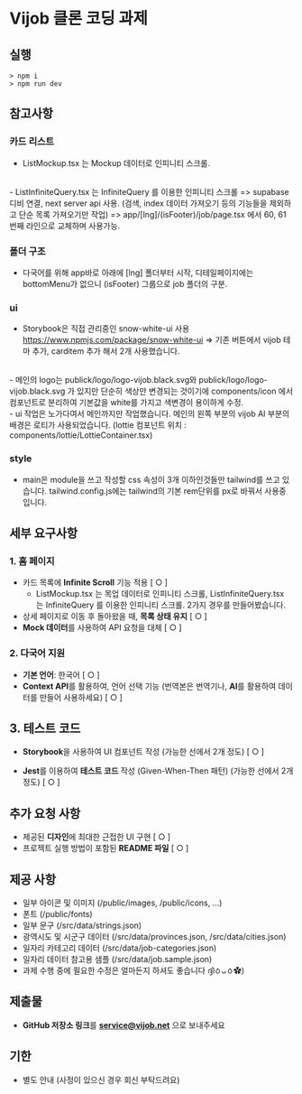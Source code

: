 # Vijob 클론 코딩 과제

## 실행
```node
> npm i
> npm run dev
```

## 참고사항
### 카드 리스트
- ListMockup.tsx 는 Mockup 데이터로 인피니티 스크롤.
<br/>
- ListInfiniteQuery.tsx 는 InfiniteQuery 를 이용한 인피니티 스크롤
=> supabase 디비 연결, next server api 사용. (검색, index 데이터 가져오기 등의 기능들을 제외하고 단순 목록 가져오기만 작업)
=> app/[lng]/(isFooter)/job/page.tsx 에서 60, 61번째 라인으로 교체하며 사용가능.

### 폴더 구조
- 다국어를 위해 app바로 아래에 [lng] 폴더부터 시작, 디테일페이지에는 bottomMenu가 없으니 (isFooter) 그룹으로 job 폴더의 구분.

### ui
- Storybook은 직접 관리중인 snow-white-ui 사용 https://www.npmjs.com/package/snow-white-ui
=> 기존 버튼에서 vijob 테마 추가, carditem 추가 해서 2개 사용했습니다. 
<br/>
- 메인의 logo는 publick/logo/logo-vijob.black.svg와 publick/logo/logo-vijob.black.svg 가 있지만 단순히 색상만 변경되는 것이기에 components/icon 에서 컴포넌트로 분리하여 기본값을 white를 가지고 색변경이 용이하게 수정.
<br/>
- ui 작업은 노가다여서 메인까지만 작업했습니다. 메인의 왼쪽 부분의 vijob AI 부분의 배경은 로티가 사용되었습니다. (lottie 컴포넌트 위치 : components/lottie/LottieContainer.tsx)



### style
- main은 module을 쓰고 작성할 css 속성이 3개 이하인것들만 tailwind를 쓰고 있습니다.
tailwind.config.js에는 tailwind의 기본 rem단위를 px로 바꿔서 사용중입니다. 

## 세부 요구사항
### 1. 홈 페이지
- 카드 목록에 **Infinite Scroll** 기능 적용 [ ○ ]
  - ListMockup.tsx 는 목업 데이터로 인피니티 스크롤, ListInfiniteQuery.tsx 는 InfiniteQuery 를 이용한 인피니티 스크롤. 2가지 경우를 만들어봤습니다. 
- 상세 페이지로 이동 후 돌아왔을 때, **목록 상태 유지** [ ○ ]
- **Mock 데이터**를 사용하여 API 요청을 대체 [ ○ ]

### 2. 다국어 지원

- **기본 언어**: 한국어 [ ○ ]
- **Context API**를 활용하여, 언어 선택 기능 (번역본은 번역기나, **AI**를 활용하여 데이터를 만들어 사용하세요) [ ○ ]

## 3. 테스트 코드

- **Storybook**을 사용하여 UI 컴포넌트 작성 (가능한 선에서 2개 정도) [ ○ ]
  
- **Jest**를 이용하여 **테스트 코드** 작성 (Given-When-Then 패턴) (가능한 선에서 2개 정도) [ ○ ]

## 추가 요청 사항

- 제공된 **디자인**에 최대한 근접한 UI 구현 [ ○ ]
- 프로젝트 실행 방법이 포함된 **README 파일** [ ○ ]

## 제공 사항

- 일부 아이콘 및 이미지 (/public/images, /public/icons, ...)
- 폰트 (/public/fonts)
- 일부 문구 (/src/data/strings.json)
- 광역시도 및 시군구 데이터 (/src/data/provinces.json, /src/data/cities.json)
- 일자리 카테고리 데이터 (/src/data/job-categories.json)
- 일자리 데이터 참고용 샘플 (/src/data/job.sample.json)
- 과제 수행 중에 필요한 수정은 얼마든지 하셔도 좋습니다 ദ്ദിㆁᴗㆁ✿)

## 제출물

- **GitHub 저장소 링크**를 **service@vijob.net** 으로 보내주세요

## 기한

- 별도 안내 (사정이 있으신 경우 회신 부탁드려요)
